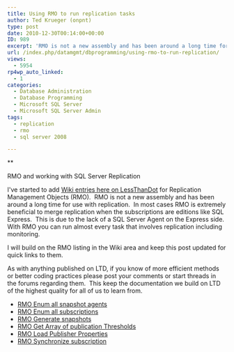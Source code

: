 ```yaml
---
title: Using RMO to run replication tasks
author: Ted Krueger (onpnt)
type: post
date: 2010-12-30T00:14:00+00:00
ID: 989
excerpt: 'RMO is not a new assembly and has been around a long time for use with replication.  In most cases RMO is extremely beneficial to merge replication when the subscriptions are editions like SQL Express.  This is due to the lack of a SQL Server Agent on the Express side.  With RMO you can run almost every task that involves replication including monitoring.'
url: /index.php/datamgmt/dbprogramming/using-rmo-to-run-replication/
views:
  - 5954
rp4wp_auto_linked:
  - 1
categories:
  - Database Administration
  - Database Programming
  - Microsoft SQL Server
  - Microsoft SQL Server Admin
tags:
  - replication
  - rmo
  - sql server 2008

---
```

**</p> 

RMO and working with SQL Server Replication

</strong>

I've started to add [Wiki entries here on LessThanDot][1] for Replication Management Objects (RMO).  RMO is not a new assembly and has been around a long time for use with replication.  In most cases RMO is extremely beneficial to merge replication when the subscriptions are editions like SQL Express.  This is due to the lack of a SQL Server Agent on the Express side.  With RMO you can run almost every task that involves replication including monitoring.

I will build on the RMO listing in the Wiki area and keep this post updated for quick links to them.

As with anything published on LTD, if you know of more efficient methods or better coding practices please post your comments or start threads in the forums regarding them.  This keep the documentation we build on LTD of the highest quality for all of us to learn from.    

  * [RMO Enum all snapshot agents][2]
  * [RMO Enum all subscriptions][3]
  * [RMO Generate snapshots][4]
  * [RMO Get Array of publication Thresholds][5]
  * [RMO Load Publisher Properties][6]
  * [RMO Synchronize subscription][7]

 [1]: http://wiki.lessthandot.com/index.php/Category:Microsoft_SQL_Server
 [2]: http://wiki.lessthandot.com/index.php/RMO_Enum_all_snapshot_agents "RMO Enum all snapshot agents"
 [3]: http://wiki.lessthandot.com/index.php/RMO_Enum_all_subscriptions "RMO Enum all subscriptions"
 [4]: http://wiki.lessthandot.com/index.php/RMO_Generate_snapshots "RMO Generate snapshots"
 [5]: http://wiki.lessthandot.com/index.php/RMO_Get_Array_of_publication_Thresholds "RMO Get Array of publication Thresholds"
 [6]: http://wiki.lessthandot.com/index.php/RMO_Load_Publisher_Properties "RMO Load Publisher Properties"
 [7]: http://wiki.lessthandot.com/index.php/RMO_Synchronize_subscription "RMO Synchronize subscription"